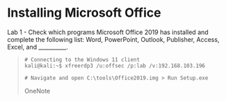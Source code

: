 # Installing Microsoft Office

Lab 1 - Check which programs Microsoft Office 2019 has installed and complete the following list: Word, PowerPoint, Outlook, Publisher, Access, Excel, and __________.
>``` shell
># Connecting to the Windows 11 client
>kali@kali:~$ xfreerdp3 /u:offsec /p:lab /v:192.168.103.196
>
># Navigate and open C:\tools\Office2019.img > Run Setup.exe
>```
>OneNote
